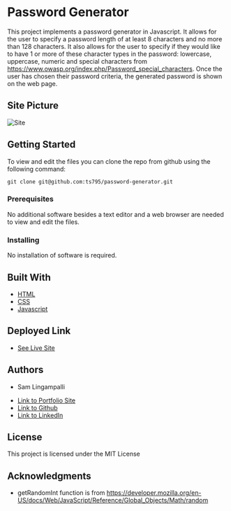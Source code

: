 # Password Generator
This project implements a password generator in Javascript. It allows for the user to specify a password length of at least 8 characters and no more than 128 characters. It also allows for the user to specify if they would like to have 1 or more of these character types in the password: lowercase, uppercase, numeric and special characters from https://www.owasp.org/index.php/Password_special_characters. Once the user has chosen their password criteria, the generated password is shown on the web page.

## Site Picture
![Site](password_generator.gif)

## Getting Started

To view and edit the files you can clone the repo from github using the following command:

```
git clone git@github.com:ts795/password-generator.git
```

### Prerequisites
No additional software besides a text editor and a web browser are needed to view and edit the files.


### Installing
No installation of software is required.


## Built With

* [HTML](https://developer.mozilla.org/en-US/docs/Web/HTML)
* [CSS](https://developer.mozilla.org/en-US/docs/Web/CSS)
* [Javascript](https://developer.mozilla.org/en-US/docs/Web/Javascript)

## Deployed Link

* [See Live Site](https://ts795.github.io/password-generator/)


## Authors

* Sam Lingampalli 

- [Link to Portfolio Site](https://ts795.github.io/)
- [Link to Github](https://github.com/ts795)
- [Link to LinkedIn](https://www.linkedin.com/in/sam-l-3b3838132/)


## License

This project is licensed under the MIT License 

## Acknowledgments

* getRandomInt function is from https://developer.mozilla.org/en-US/docs/Web/JavaScript/Reference/Global_Objects/Math/random
